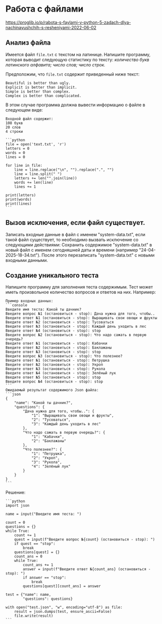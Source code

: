 # Работа с файлами

https://proglib.io/p/rabota-s-faylami-v-python-5-zadach-dlya-nachinayushchih-s-resheniyami-2022-06-02

## Анализ файла

Имеется файл `file.txt` с текстом на латинице. Напишите программу, которая выводит следующую статистику по тексту:
_количество букв латинского алфавита;
число слов;
число строк._

Предположим, что `file.txt` содержит приведенный ниже текст:

```text
Beautiful is better than ugly.
Explicit is better than implicit.
Simple is better than complex.
Complex is better than complicated.
```

В этом случае программа должна вывести информацию о файле в следующем виде:       

```
Входной файл содержит:
108 букв
20 слов
4 строки
```

````{toggle}
```python
file = open('text.txt', 'r')
letters = 0
words = 0
lines = 0

for line in file:
    line = line.replace("\n", "").replace(".", "")
    line = line.split(" ")
    letters += len("".join(line))
    words += len(line)
    lines += 1
    
print(letters)
print(words)
print(lines)
```
````

## Вызов исключения, если файл существует.

Записать входные данные в файл с именем "system-data.txt", если такой файл существует, то необходимо вызвать исключение со следующими действиями:
Сохранить содержимое "system-data.txt" в новый файл с именем сегодняшней даты и времени (например "24-04-2025-18-34.txt"). После этого перезаписать "system-data.txt" с новыми входными данными.


## Создание уникального теста

Напишите программу для заполнения теста содержимым. Тест может иметь произвольное количество вопросов и ответов на них. Например:

````{toggle}
Пример входных данных: 
```console
Введите имя теста: Какой ты дачник?
Введите вопрос №1 (остановиться - stop): Дача нужна для того, чтобы..
Введите ответ №1 (остановиться - stop): Выращивать свои овощи и фрукты
Введите ответ №2 (остановиться - stop): Тусоваться
Введите ответ №3 (остановиться - stop): Каждый день уходить в лес
Введите ответ №4 (остановиться - stop): stop
Введите вопрос №2 (остановиться - stop): Что надо сажать в первую очередь?
Введите ответ №1 (остановиться - stop): Кабачки
Введите ответ №2 (остановиться - stop): Баклажаны
Введите ответ №3 (остановиться - stop): stop
Введите вопрос №3 (остановиться - stop): Что полезнее?
Введите ответ №1 (остановиться - stop): Петрушка
Введите ответ №2 (остановиться - stop): Укроп
Введите ответ №3 (остановиться - stop): Рукола
Введите ответ №4 (остановиться - stop): Зелёный лук
Введите ответ №5 (остановиться - stop): stop
Введите вопрос №4 (остановиться - stop): stop
```
Ожидаемый результат содержимого Json файла:
```json
{
    "name": "Какой ты дачник?",
    "questions": {
        "Дача нужна для того, чтобы..": {
            "1": "Выращивать свои овощи и фрукты",
            "2": "Тусоваться",
            "3": "Каждый день уходить в лес"
        },
        "Что надо сажать в первую очередь?": {
            "1": "Кабачки",
            "2": "Баклажаны"
        },
        "Что полезнее?": {
            "1": "Петрушка",
            "2": "Укроп",
            "3": "Рукола",
            "4": "Зелёный лук"
        }
    }
}
```
````
Решение:
````{toggle}
```python
import json

name = input("Введите имя теста: ")

count = 0
questions = {}
while True:
    count += 1
    quest = input(f"Введите вопрос №{count} (остановиться - stop): ")
    if quest == "stop":
        break
    questions[quest] = {}
    count_ans = 0
    while True:
        count_ans += 1
        answer = input(f"Введите ответ №{count_ans} (остановиться - stop): ")
        if answer == "stop":
            break
        questions[quest][count_ans] = answer

test = {"name": name,
        "questions": questions}

with open("test.json", "w", encoding="utf-8") as file:
    result = json.dumps(test, ensure_ascii=False)
    file.write(result)
```
````

